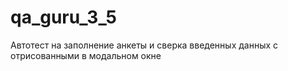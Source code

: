 # qa_guru_3_5
Автотест на заполнение анкеты и сверка введенных данных с отрисованными в модальном окне
